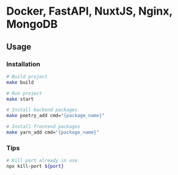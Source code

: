 # Docker, FastAPI, NuxtJS, Nginx, MongoDB

## Usage
### Installation
```bash
# Build project
make build

# Run project
make start

# Install backend packages
make poetry_add cmd="{package_name}"

# Install frontend packages
make yarn_add cmd="{package_name}"
```
### Tips
```bash
# Kill port already in use
npx kill-port ${port}
```